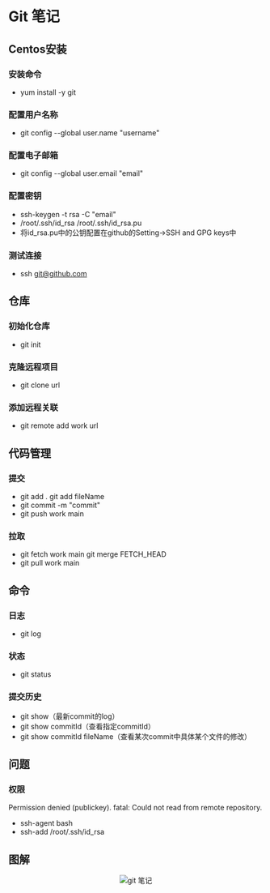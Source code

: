 # Git 笔记

## Centos安装

### 安装命令
- yum install -y git

### 配置用户名称

- git config --global user.name "username"

### 配置电子邮箱

- git config --global user.email "email"

### 配置密钥

- ssh-keygen -t rsa -C "email"
- /root/.ssh/id_rsa
/root/.ssh/id_rsa.pu
- 将id_rsa.pu中的公钥配置在github的Setting->SSH and GPG keys中

### 测试连接

- ssh git@github.com

## 仓库

### 初始化仓库

- git init

### 克隆远程项目

- git clone url

### 添加远程关联

- git remote add work url

## 代码管理

### 提交

- git add .
git add fileName
- git commit -m "commit"
- git push work main

### 拉取

- git fetch work main
git merge FETCH_HEAD
- git pull work main

## 命令

### 日志
- git log

### 状态
- git status

### 提交历史
- git show（最新commit的log）
- git show commitId（查看指定commitId）
- git show commitId fileName（查看某次commit中具体某个文件的修改）

## 问题

### 权限
Permission denied (publickey).
fatal: Could not read from remote repository.

- ssh-agent bash
- ssh-add /root/.ssh/id_rsa

## 图解

<div style="text-align: center;">

![git 笔记](https://cdn.jsdelivr.net/gh/wangzhiyuan1221/blogger@main/static_files/img/20210224113640.png)

</div>
